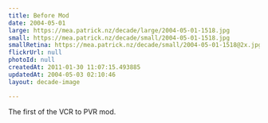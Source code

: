 ```yaml
---
title: Before Mod
date: 2004-05-01
large: https://mea.patrick.nz/decade/large/2004-05-01-1518.jpg
small: https://mea.patrick.nz/decade/small/2004-05-01-1518.jpg
smallRetina: https://mea.patrick.nz/decade/small/2004-05-01-1518@2x.jpg
flickrUrl: null
photoId: null
createdAt: 2011-01-30 11:07:15.493885
updatedAt: 2004-05-03 02:10:46
layout: decade-image

---
```

The first of the VCR to PVR mod.
